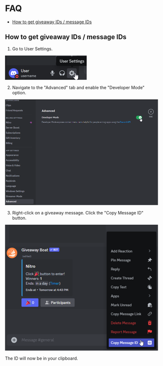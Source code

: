 # FAQ

- [How to get giveaway IDs / message IDs](#how-to-get-giveaway-ids--message-ids)

## How to get giveaway IDs / message IDs

1. Go to User Settings.

![User Settings](/assets/faq/message-id/user-settings-button.png)

2. Navigate to the "Advanced" tab and enable the "Developer Mode" option.

![Developer Mode](/assets/faq/message-id/developer-mode.png)

3. Right-click on a giveaway message. Click the "Copy Message ID" button.

![Copy Message ID](/assets/faq/message-id/copy-msg-id.png)

The ID will now be in your clipboard.
